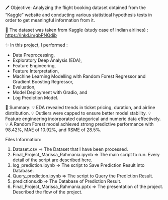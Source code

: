 🖊️ Objective:
Analyzing the flight booking dataset obtained from the “Kaggle” website and conducting various statistical hypothesis tests in order to get meaningful information from it. 

📁 The dataset was taken from Kaggle (study case of Indian airlines) : https://lnkd.in/gbPNQdib

✨ In this project, I performed :
- Data Preprocessing, 
- Exploratory Deep Analysis (EDA), 
- Feature Engineering, 
- Feature Interpretation, 
- Machine Learning Modelling with Random Forest Regressor and Gradient Boosting Regressor,
- Evaluation,
- Model Deployment with Gradio, and
- Log Prediction Model.

🔎 Summary:
💡 EDA revealed trends in ticket pricing, duration, and airline distribution.
💡 Outliers were capped to ensure better model stability.
💡 Feature engineering incorporated categorical and numeric data effectively.
💡 A Random Forest model achieved strong predictive performance with 98.42%, MAE of 10.92%, and RSME of 28.5%.

Files Information:
1. Dataset.csv => The Dataset that I have been processed.
2. Final_Project_Marissa_Rahmania.ipynb => The main script to run. Every detail of the script are described here.
3. log_prediction.ipynb => The script to Save Prediction Result into Database.
4. Query_prediction.ipynb => The script to Query the Prediction Result.
5. predictions.db => The Database of Prediction Result.
6. Final_Project_Marissa_Rahmania.pptx => The presentation of the project. Described the flow of the project.
